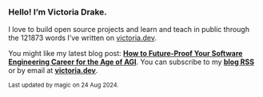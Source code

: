 ### Hello! I’m Victoria Drake.

I love to build open source projects and learn and teach in public through the 121873 words I’ve written on [victoria.dev](https://victoria.dev).

You might like my latest blog post: **[How to Future-Proof Your Software Engineering Career for the Age of AGI](https://victoria.dev/posts/how-to-future-proof-your-software-engineering-career-for-the-age-of-agi/)**. You can subscribe to my [**blog RSS**](https://victoria.dev/index.xml) or by email at [**victoria.dev**](https://victoria.dev).

<sub>Last updated by magic on 24 Aug 2024.</sub>
